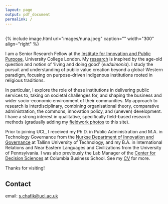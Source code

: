 ```yaml
---
layout: page
output: pdf_document
permalink: /
---
```

<br />
{% include image.html url="images/nuna.jpeg" caption="" width="300" align="right" %}

I am a Senior Research Fellow at the [Institute for Innovation and Public Purpose], University College London. My [research] is inspired by the age-old question and notion of ‘living and doing good’ (*eudaimonia*). I study the pursuit and understanding of public value creation beyond a global-Western paradigm, focusing on purpose-driven indigenous institutions rooted in religious traditions. 

In particular, I explore the role of these institutions in delivering public services to, taking on societal challenges for, and shaping the business and wider socio-economic environment of their communities. My approach to research is interdisciplinary, combining organisational theory, comparative administration, the commons, innovation policy, and (uneven) development. I have a strong interest in qualitative, specifically field-based research methods (gradually adding my [fieldwork photos] to this site). 

Prior to joining UCL, I received my Ph.D. in Public Administration and M.A. in Technology Governance from the [Nurkse Department of Innovation and Governance] at Tallinn University of Technology, and my B.A. in International Relations and Near Eastern Languages and Civilizations from the University of Pennsylvania. I was also previously the Lab Manager of the [Center for Decision Sciences] at Columbia Business School. See my [CV] for more. 

Thanks for visiting!

## Contact

email: [s.chafik@ucl.ac.uk]

[s.chafik@ucl.ac.uk]: mailto:s.chafik@ucl.ac.uk
[Institute for Innovation and Public Purpose]: https://www.ucl.ac.uk/bartlett/public-purpose/ucl-institute-innovation-and-public-purpose
[Nurkse Department of Innovation and Governance]: https://taltech.ee/en/nurkse
[Center for Decision Sciences]: https://business.columbia.edu/cds
[research]: https://schafik.github.io/research/
[CV]: https://schafik.github.io/f/SalahChafik_CV.pdf
[fieldwork photos]: https://schafik.github.io/photography/
